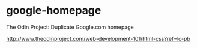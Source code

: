 # google-homepage
The Odin Project: Duplicate Google.com homepage

http://www.theodinproject.com/web-development-101/html-css?ref=lc-pb